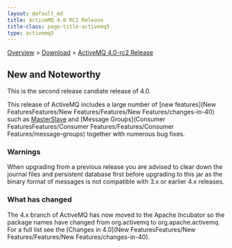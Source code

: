 ```yaml
---
layout: default_md
title: ActiveMQ 4.0 RC2 Release 
title-class: page-title-activemq5
type: activemq5
---
```


[Overview](overview) > [Download](download) > [ActiveMQ 4.0-rc2 Release](activemq-40-rc2-release)

New and Noteworthy
------------------

This is the second release candiate release of 4.0.

This release of ActiveMQ includes a large number of [new features](New FeaturesFeatures/New Features/Features/New Features/changes-in-40) such as [MasterSlave](ClusteringFeatures/Clustering/Features/Clustering/masterslave) and [Message Groups](Consumer FeaturesFeatures/Consumer Features/Features/Consumer Features/message-groups) together with numerous bug fixes.

### Warnings

When upgrading from a previous release you are advised to clear down the journal files and persistent database first before upgrading to this jar as the binary format of messages is not compatible with 3.x or earlier 4.x releases.

### What has changed

The 4.x branch of ActiveMQ has now moved to the Apache Incubator so the package names have changed from org.activemq to org.apache.activemq. For a full list see the [Changes in 4.0](New FeaturesFeatures/New Features/Features/New Features/changes-in-40).